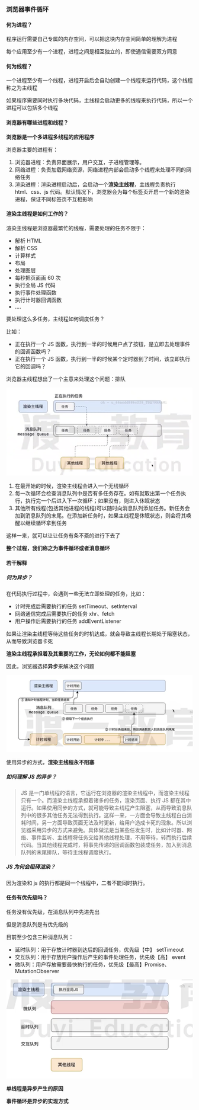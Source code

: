 ### 浏览器事件循环

#### 何为进程？

程序运行需要自己专属的内存空间，可以把这块内存空间简单的理解为进程

每个应用至少有一个进程，进程之间是相互独立的，即使通信需要双方同意

#### 何为线程？

一个进程至少有一个线程，进程开启后会自动创建一个线程来运行代码，这个线程称之为主线程

如果程序需要同时执行多块代码，主线程会启动更多的线程来执行代码，所以一个进程可以包括多个线程

#### 浏览器有哪些进程和线程？

**浏览器是一个多进程多线程的应用程序**

浏览器主要的进程有：

1. 浏览器进程：负责界面展示，用户交互，子进程管理等。
2. 网络进程：负责加载网络资源，网络进程内部会启动多个线程来处理不同的网络任务
3. 渲染进程：渲染进程启动后，会启动一个**渲染主线程**，主线程负责执行 html、css、js 代码。默认情况下，浏览器会为每个标签页开启一个新的渲染进程，保证不同标签页不互相影响

#### 渲染主线程是如何工作的？

渲染主线程是浏览器最繁忙的线程，需要处理的任务不限于：

- 解析 HTML
- 解析 CSS
- 计算样式
- 布局
- 处理图层
- 每秒把页面画 60 次
- 执行全局 JS 代码
- 执行事件处理函数
- 执行计时器回调函数
- ....

要处理这么多任务，主线程如何调度任务？

比如：

- 正在执行一个 JS 函数，执行到一半的时候用户点了按钮，是立即去处理事件的回调函数吗？
- 正在执行一个 JS 函数，执行到一半的时候某个定时器到了时间，该立即执行它的回调吗？

浏览器主线程想出了一个主意来处理这个问题：排队

<img src="https://github.com/cd0287912/docs/blob/master/screenShoot/image-20240804111844242.png?raw=true" alt="image-20240804111844242" style="zoom:50%;" />

1. 在最开始的时候，渲染主线程会进入一个无线循环
2. 每一次循环会检查消息队列中是否有多任务存在。如有就取出第一个任务执行，执行完一个后进入下一次循环；如果没有，则进入休眠状态
3. 其他所有线程(包括其他进程的线程)可以随时向消息队列添加任务。新任务会加到消息队列的末尾。在添加新任务时，如果主线程是休眠状态，则会将其唤醒以继续循环拿到任务

这样一来，就可以让让任务有条不紊的进行下去了

**整个过程，我们称之为事件循环或者消息循环**

#### 若干解释

##### 何为异步？

在代码执行过程中，会遇到一些无法立即处理的任务，比如：

- 计时完成后需要执行的任务 setTimeout、setInterval
- 网络通信完成后需要执行的任务 xhr、fetch
- 用户操作后需要执行的任务 addEventListener

如果让渲染主线程等待这些任务的时机达成，就会导致主线程长期处于阻塞状态，从而导致浏览器卡死

**渲染主线程承担着及其重要的工作，无论如何都不能阻塞**

因此，浏览器选择**异步**来解决这个问题

![image-20240804114322532](https://github.com/cd0287912/docs/blob/master/screenShoot/image-20240804114322532.png?raw=true)

使用异步的方式，**渲染主线程永不阻塞**

##### 如何理解 JS 的异步？

> JS 是一门单线程的语言，它运行在浏览器的渲染主线程中，而渲染主线程只有一个。而渲染主线程承担着诸多的任务，渲染页面、执行 JS 都在其中运行。如果使用同步的方式，就可能导致主线程产生阻塞，从而导致消息队列中的很多其他任务无法得到执行。这样一来，一方面会导致主线程白白消耗时间，另一方面导致页面无法及时更新，给用户造成卡死的现象。所以浏览器采用异步的方式来避免。具体做法是当某些任发生时，比如计时器、网络、事件监听、主线程将任务交给其他线程处理，不用等待，转而执行后续代码。当其他线程完成时，将事先传递的回调函数包装成任务，加入到消息队列的末尾排队，等待主线程调度执行。

##### JS 为何会阻碍渲染？

因为渲染和 js 的执行都是同一个线程中，二者不能同时执行。

#### 任务有优先级吗？

任务没有优先级，在消息队列中先进先出

但是消息队列是有优先级的

目前至少包含三种消息队列：

- 延时队列：用于存放计时器到达后的回调任务，优先级【中】 setTimeout
- 交互队列：用于存放用户操作后产生的事件处理任务，优先级【高】 event
- 微队列：用户存放需要最快执行的任务，优先级【最高】Promise、MutationObserver

![image-20240804160506199](https://github.com/cd0287912/docs/blob/master/screenShoot/image-20240804160506199.png?raw=true)

**单线程是异步产生的原因**

**事件循环是异步的实现方式**
